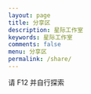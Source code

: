```yaml
---
layout: page
title: 分享区
description: 星际工作室
keywords: 星际工作室
comments: false
menu: 分享区
permalink: /share/
---
```

请 F12 并自行探索
<!-- <video id="video" preload="auto" controls="controls" width="512"><source id="mp4" src="https://cdn.jsdelivr.net/gh/Galaxy-Studio-Code/galaxy-studio-code.github.io@master/media/emxw5Li65LuA5LmI5piv56We.mp4" type="video/mp4"></video>
<video id="video" preload="auto" controls="controls" width="512"><source id="mp4" src="https://cdn.jsdelivr.net/gh/Galaxy-Studio-Code/galaxy-studio-code.github.io@master/media/MjAxNjk0MA.mp4" type="video/mp4"></video>
<video id="video" preload="auto" controls="controls" width="512"><source id="mp4" src="https://cdn.jsdelivr.net/gh/Galaxy-Studio-Code/galaxy-studio-code.github.io@master/media/MjAxOTYxOA.mp4" type="video/mp4"></video> -->
